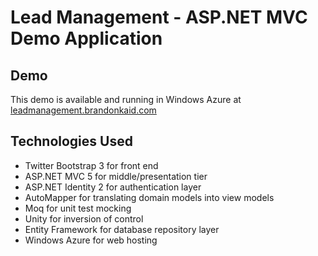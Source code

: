 # Lead Management - ASP.NET MVC Demo Application

## Demo

This demo is available and running in Windows Azure at [leadmanagement.brandonkaid.com](http://leadmanagement.brandonkaid.com/)

## Technologies Used

 - Twitter Bootstrap 3 for front end
 - ASP.NET MVC 5 for middle/presentation tier
 - ASP.NET Identity 2 for authentication layer
 - AutoMapper for translating domain models into view models
 - Moq for unit test mocking
 - Unity for inversion of control
 - Entity Framework for database repository layer
 - Windows Azure for web hosting
